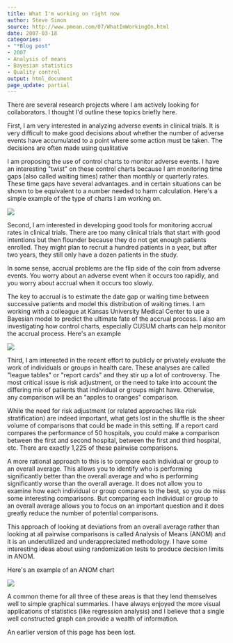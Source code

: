 ```yaml
---
title: What I'm working on right now
author: Steve Simon
source: http://www.pmean.com/07/WhatImWorkingOn.html
date: 2007-03-18
categories:
- "*Blog post"
- 2007
- Analysis of means
- Bayesian statistics
- Quality control
output: html_document
page_update: partial
---
```


There are several research projects where I am actively looking for collaborators. I thought I'd outline these topics briefly here.

First, I am very interested in analyzing adverse events in clinical trials. It is very difficult to make good decisions about whether the number of adverse events have accumulated to a point where some action must be taken. The decisions are often made using qualitative

I am proposing the use of control charts to monitor adverse events. I have an interesting "twist" on these control charts because I am monitoring time gaps (also called waiting times) rather than monthly or quarterly rates. These time gaps have several advantages. and in certain situations can be shown to be equivalent to a number needed to harm calculation. Here's a simple example of the type of charts I am working on.

![](http://www.pmean.com/new-images/07/WhatImWorkingOn01.gif)

Second, I am interested in developing good tools for monitoring accrual rates in clinical trials. There are too many clinical trials that start with good intentions but then flounder because they do not get enough patients enrolled. They might plan to recruit a hundred patients in a year, but after two years, they still only have a dozen patients in the study.

In some sense, accrual problems are the flip side of the coin from adverse events. You worry about an adverse event when it occurs too rapidly, and you worry about accrual when it occurs too slowly.

The key to accrual is to estimate the date gap or waiting time between successive patients and model this distribution of waiting times. I am working with a colleague at Kansas University Medical Center to use a Bayesian model to predict the ultimate fate of the accrual process. I also am investigating how control charts, especially CUSUM charts can help monitor the accrual process. Here's an example

![](http://www.pmean.com/new-images/07/WhatImWorkingOn02.gif)

Third, I am interested in the recent effort to publicly or privately evaluate the work of individuals or groups in health care. These analyses are called "league tables" or "report cards" and they stir up a lot of controversy. The most critical issue is risk adjustment, or the need to take into account the differing mix of patients that individual or groups might have. Otherwise, any comparison will be an "apples to oranges" comparison.

While the need for risk adjustment (or related approaches like risk stratification) are indeed important, what gets lost in the shuffle is the sheer volume of comparisons that could be made in this setting. If a report card compares the performance of 50 hospitals, you could make a comparison between the first and second hospital, between the first and third hospital, etc. There are exactly 1,225 of these pairwise comparisons.

A more rational approach to this is to compare each individual or group to an overall average. This allows you to identify who is performing significantly better than the overall average and who is performing significantly worse than the overall average. It does not allow you to examine how each individual or group compares to the best, so you do miss some interesting comparisons. But comparing each individual or group to an overall average allows you to focus on an important question and it does greatly reduce the number of potential comparisons.

This approach of looking at deviations from an overall average rather than looking at all pairwise comparisons is called Analysis of Means (ANOM) and it is an underutilized and underappreciated methodology. I have some interesting ideas about using randomization tests to produce decision limits in ANOM.

Here's an example of an ANOM chart

![](http://www.pmean.com/new-images/07/WhatImWorkingOn03.gif)

A common theme for all three of these areas is that they lend themselves well to simple graphical summaries. I have always enjoyed the more visual applications of statistics (like regression analysis) and I believe that a single well constructed graph can provide a wealth of information.

An earlier version of this page has been lost.
